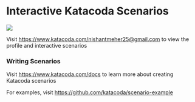 # Interactive Katacoda Scenarios

[![](http://shields.katacoda.com/katacoda/nishantmeher25@gmail.com/count.svg)](https://www.katacoda.com/nishantmeher25@gmail.com "Get your profile on Katacoda.com")

Visit https://www.katacoda.com/nishantmeher25@gmail.com to view the profile and interactive scenarios

### Writing Scenarios
Visit https://www.katacoda.com/docs to learn more about creating Katacoda scenarios

For examples, visit https://github.com/katacoda/scenario-example
